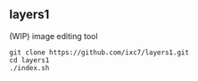 
## layers1

(WIP) image editing tool

```
git clone https://github.com/ixc7/layers1.git
cd layers1
./index.sh
```
